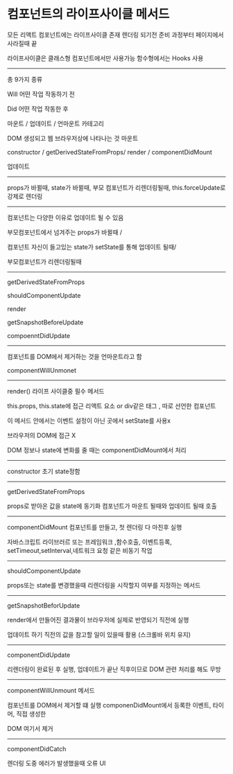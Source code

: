 <h1> 컴포넌트의 라이프사이클 메서드 </h1>

모든 리액트 컴포넌트에는 라이프사이클 존재 렌더링 되기전 준비 과정부터 페이지에서 사라질때 끝

라이프사이클은 클래스형 컴포넌트에서만 사용가능 함수형에서는 Hooks 사용

---

총 9가지 종류

Will 어떤 작업 작동하기 전

Did 어떤 작업 작동한 후

마운트 / 업데이트 / 언마운트 카테고리

DOM 생성되고 웹 브라우저상에 나타나는 것 마운트

constructor / getDerivedStateFromProps/ render / componentDidMount

업데이트

---

props가 바뀔때, state가 바뀔때, 부모 컴포넌트가 리렌더링될때, this.forceUpdate로 강제로 렌더링

---

컴포넌트는 다양한 이유로 업데이트 될 수 있음

부모컴포넌트에서 넘겨주는 props가 바뀔때 /

컴포넌트 자신이 들고있는 state가 setState를 통해 업데이트 될때/

부모컴포넌트가 리렌더링될때

---



getDerivedStateFromProps

shouldComponentUpdate

render

getSnapshotBeforeUpdate

compoenntDidUpdate

---



컴포넌트를 DOM에서 제거하는 것을 언마운트라고 함

componentWillUnmonet

---

render() 라이프 사이클중 필수 메서드

this.props, this.state에 접근 리액트 요소 or div같은 태그 , 따로 선언한 컴포넌트

이 메서드 안에서는 이벤트 설정이 아닌 곳에서 setState를 사용x

브라우저의 DOM에 접근 X

DOM 정보나 state에 변화를 줄 때는 componentDidMount에서 처리

---

constructor 초기 state정함

---

getDerivedStateFromProps

props로 받아온 값을 state에 동기화 컴포넌트가 마운트 될때와 업데이트 될때 호출

---

componentDidMount 컴포넌트를 만들고, 첫 렌더링 다 마친후 실행

자바스크립트 라이브러르 또는 프레임워크 ,함수호출, 이벤트등록, setTimeout,setInterval,네트워크 요청 같은 비동기 작업

---

shouldComponentUpdate

props또는 state를 변경했을때 리렌더링을 시작할지 여부를 지정하는 메서드

---

getSnapshotBeforUpdate

render에서 만들어진 결과물이 브라우저에 실제로 반영되기 직전에 실행

업데이트 하기 직전의 값을 참고할 일이 있을때 활용 (스크롤바 위치 유지)

---

componentDidUpdate

리렌더링이 완료된 후 실행, 업데이트가 끝난 직후이므로 DOM 관련 처리를 해도 무방

---

componentWillUnmount 메서드

컴포넌트를 DOM에서 제거할 떄 실행 componenDidMount에서 등록한 이벤트, 타이머, 직접 생성한

DOM 여기서 제거

---

componentDidCatch

렌더링 도중 에러가 발생했을때 오류 UI

